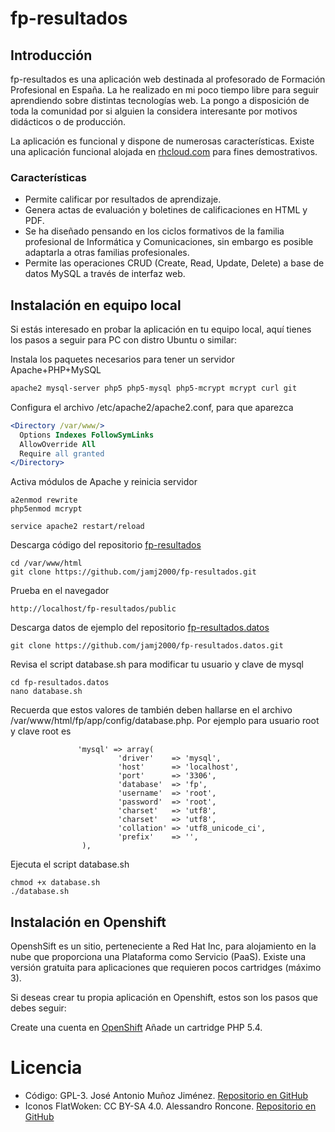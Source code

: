 # fp-resultados

## Introducción
fp-resultados es una aplicación web destinada al profesorado de Formación Profesional en España. La he realizado en mi poco tiempo libre para seguir aprendiendo sobre distintas tecnologías web. La pongo a disposición de toda la comunidad por si alguien la considera interesante por motivos didácticos o de producción.

La aplicación es funcional y dispone de numerosas características.
Existe una aplicación funcional alojada en [rhcloud.com](http://fp-resultados.rhcloud.com) para fines demostrativos.  

### Características
- Permite calificar por resultados de aprendizaje.
- Genera actas de evaluación y boletines de calificaciones en HTML y PDF.
- Se ha diseñado pensando en los ciclos formativos de la familia profesional de Informática y Comunicaciones, sin embargo es posible adaptarla a otras familias profesionales.
- Permite las operaciones CRUD (Create, Read, Update, Delete) a base de datos MySQL a través de interfaz web.


## Instalación en equipo local
Si estás interesado en probar la aplicación en tu equipo local, aquí tienes los pasos a seguir para PC con distro Ubuntu o similar:

Instala los paquetes necesarios para tener un servidor Apache+PHP+MySQL
```bash
apache2 mysql-server php5 php5-mysql php5-mcrypt mcrypt curl git
```

Configura el archivo /etc/apache2/apache2.conf, para que aparezca
```apache
<Directory /var/www/>
  Options Indexes FollowSymLinks
  AllowOverride All
  Require all granted
</Directory>
```
 
Activa módulos de Apache y reinicia servidor
```
a2enmod rewrite
php5enmod mcrypt

service apache2 restart/reload
```
 
Descarga código del repositorio [fp-resultados](https://github.com/jamj2000/fp-resultados)
```
cd /var/www/html
git clone https://github.com/jamj2000/fp-resultados.git
```

Prueba en el navegador
```
http://localhost/fp-resultados/public
```

Descarga datos de ejemplo del repositorio [fp-resultados.datos](https://github.com/jamj2000/fp-resultados.datos)
```
git clone https://github.com/jamj2000/fp-resultados.datos.git
```

Revisa el script database.sh para modificar tu usuario y clave de mysql
```
cd fp-resultados.datos
nano database.sh
```

Recuerda que estos valores de también deben hallarse en el archivo /var/www/html/fp/app/config/database.php. Por ejemplo para usuario root y clave root es
```
               'mysql' => array(
                        'driver'    => 'mysql',
                        'host'      => 'localhost',
                        'port'      => '3306',
                        'database'  => 'fp',
                        'username'  => 'root',
                        'password'  => 'root',
                        'charset'   => 'utf8',
                        'charset'   => 'utf8',
                        'collation' => 'utf8_unicode_ci',
                        'prefix'    => '',
                ),

```

Ejecuta el script database.sh
```
chmod +x database.sh
./database.sh
```




## Instalación en Openshift
OpenshSift es un sitio, perteneciente a Red Hat Inc, para alojamiento en la nube que proporciona una Plataforma como Servicio (PaaS). Existe una versión gratuita para aplicaciones que requieren pocos cartridges (máximo 3).

Si deseas crear tu propia aplicación en Openshift, estos son los pasos que debes seguir:

Create una cuenta en [OpenShift](https://www.openshift.com/)
Añade un cartridge PHP 5.4.

</ol>

# Licencia

- Código: GPL-3. José Antonio Muñoz Jiménez.  [Repositorio en GitHub](https://github.com/jamj2000/fp-resultados) 
- Iconos FlatWoken: CC BY-SA 4.0. Alessandro Roncone. [Repositorio en GitHub](https://github.com/alecive/FlatWoken) 
